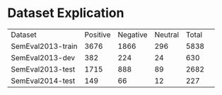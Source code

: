 # Dataset Explication
<table>
	<tr>
		<td>Dataset</td>
		<td>Positive</td>
		<td>Negative</td>
		<td>Neutral</td>
		<td>Total<td/>
	</tr>
		<td>SemEval2013-train</td>
		<td>3676</td>
		<td>1866</td>
		<td>296</td>	
		<td>5838</td>
	</tr>
	<tr>
		<td>SemEval2013-dev</td>
		<td>382</td>
		<td>224</td>
		<td>24</td>
		<td>630</td>
	</tr>
	<tr>
		<td>SemEval2013-test</td>
		<td>1715</td>
		<td>888</td>
		<td>89</td>
		<td>2682</td>
	</tr>
	<tr>
		<td>SemEval2014-test</td>
		<td>149</td>
		<td>66</td>
		<td>12</td>
		<td>227</td>
	</tr>
</table>
